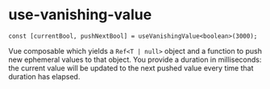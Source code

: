 # use-vanishing-value

`const [currentBool, pushNextBool] = useVanishingValue<boolean>(3000);`

Vue composable which yields a `Ref<T | null>` object and a function to push new ephemeral values to that object. You provide a duration in milliseconds: the current value will be updated to the next pushed value every time that duration has elapsed.
